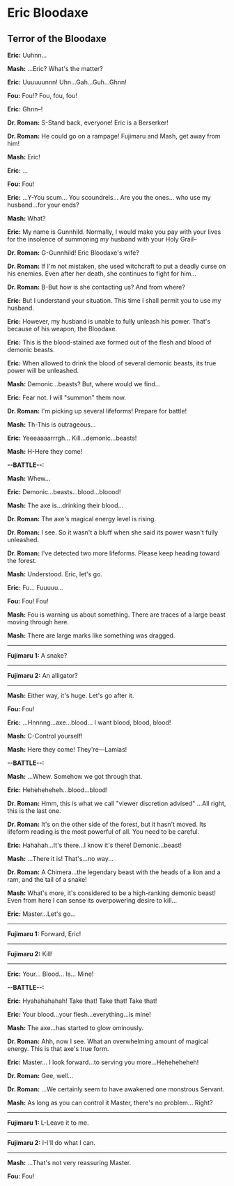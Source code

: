 # Eric Bloodaxe

## Terror of the Bloodaxe

**Eric:**
Uuhnn...

 
**Mash:**
...Eric?
What's the matter?

 
**Eric:**
Uuuuuunnn!
Uhn...Gah...Guh...Ghnn!

 
**Fou:**
Fou!?
Fou, fou, fou!

 
**Eric:**
Ghnn&ndash;!

 
**Dr. Roman:**
S-Stand back, everyone!
Eric is a Berserker!

 
**Dr. Roman:**
He could go on a rampage!
Fujimaru and Mash, get away from him!

 
**Mash:**
Eric!

 
**Eric:**
...

 
**Fou:**
Fou!

 
**Eric:**
...Y-You scum... You scoundrels... Are you the ones... who use my husband...for your ends?

 
**Mash:**
What?

 
**Eric:**
My name is Gunnhild. Normally, I would make you pay with your lives for the insolence of summoning my husband with your Holy Grail&ndash;

 
**Dr. Roman:**
G-Gunnhild!
Eric Bloodaxe's wife?

 
**Dr. Roman:**
If I'm not mistaken, she used witchcraft to put a deadly curse on his enemies. Even after her death, she continues to fight for him...

 
**Dr. Roman:**
B-But how is she contacting us?
And from where?

 
**Eric:**
But I understand your situation.
This time I shall permit you to use my husband.

 
**Eric:**
However, my husband is unable to fully unleash his power. That's because of his weapon, the Bloodaxe.

 
**Eric:**
This is the blood-stained axe formed out of the flesh and blood of demonic beasts.

 
**Eric:**
When allowed to drink the blood of several demonic beasts, its true power will be unleashed.

 
**Mash:**
Demonic...beasts?
But, where would we find...

 
**Eric:**
Fear not.
I will "summon" them now.

 
**Dr. Roman:**
I'm picking up several lifeforms!
Prepare for battle!

 
**Mash:**
Th-This is outrageous...

 
**Eric:**
Yeeeaaaarrrgh...
Kill...demonic...beasts!

 
**Mash:**
H-Here they come!


**--BATTLE--:**

**Mash:**
Whew...

 
**Eric:**
Demonic...beasts...blood...bloood!

 
**Mash:**
The axe is...drinking their blood...

 
**Dr. Roman:**
The axe's magical energy level is rising.

 
**Dr. Roman:**
I see. So it wasn't a bluff when she said its power wasn't fully unleashed.

 
**Dr. Roman:**
I've detected two more lifeforms.
Please keep heading toward the forest.

 
**Mash:**
Understood.
Eric, let's go.

 
**Eric:**
Fu...
Fuuuuu...

 
**Fou:**
Fou!
Fou!

 
**Mash:**
Fou is warning us about something.
There are traces of a large beast moving through here.

 
**Mash:**
There are large marks like something was dragged.

 

---

**Fujimaru 1:**
A snake?
 

---

**Fujimaru 2:**
An alligator?
 


---
 
**Mash:**
Either way, it's huge.
Let's go after it.

 
**Fou:**
Fou!

 
**Eric:**
...Hnnnng...axe...blood...
I want blood, blood, blood!

 
**Mash:**
C-Control yourself!

 
**Mash:**
Here they come!
They're&mdash;Lamias!


**--BATTLE--:**

**Mash:**
...Whew.
Somehow we got through that.

 
**Eric:**
Heheheheheh...blood...blood!

 
**Dr. Roman:**
Hmm, this is what we call "viewer discretion advised"
...All right, this is the last one.

 
**Dr. Roman:**
It's on the other side of the forest, but it hasn't moved. Its lifeform reading is the most powerful of all. You need to be careful.

 
**Eric:**
Hahahah...It's there...I know it's there!
Demonic...beast!

 
**Mash:**
...There it is!
That's...no way...

 
**Dr. Roman:**
A Chimera...the legendary beast with the heads of a lion and a ram, and the tail of a snake!

 
**Mash:**
What's more, it's considered to be a high-ranking demonic beast! Even from here I can sense its overpowering desire to kill...

 
**Eric:**
Master...Let's go...

 

---

**Fujimaru 1:**
Forward, Eric!
 

---

**Fujimaru 2:**
Kill!
 


---
 
**Eric:**
Your... Blood... Is... Mine!


**--BATTLE--:**

**Eric:**
Hyahahahahah! Take that!
Take that! Take that!

 
**Eric:**
Your blood...your flesh...everything...is mine!

 
**Mash:**
The axe...has started to glow ominously.

 
**Dr. Roman:**
Ahh, now I see. What an overwhelming amount of magical energy. This is that axe's true form.

 
**Eric:**
Master...
I look forward...to serving you more...Heheheheheh!

 
**Dr. Roman:**
Gee, well...

 
**Dr. Roman:**
...We certainly seem to have awakened one monstrous Servant.

 
**Mash:**
As long as you can control it Master, there's no problem... Right?

 

---

**Fujimaru 1:**
L-Leave it to me.
 

---

**Fujimaru 2:**
I-I'll do what I can.
 


---
 
**Mash:**
...That's not very reassuring Master.

 
**Fou:**
Fou!


